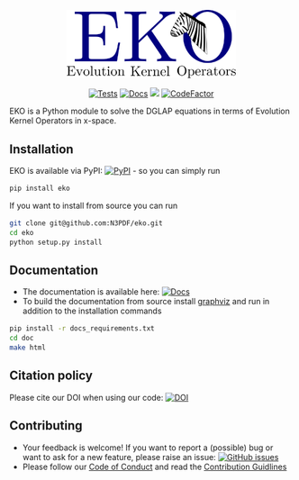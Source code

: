 <p align="center">
  <a href="https://n3pdf.github.io/eko/"><img alt="EKO" src="https://raw.githubusercontent.com/N3PDF/eko/master/doc/source/img/Logo.png" width=300></a>
</p>
<p align="center">
  <a href="https://github.com/N3PDF/eko/actions?query=workflow%3A%22eko%22"><img alt="Tests" src="https://github.com/N3PDF/eko/workflows/eko/badge.svg" /></a>
  <a href="https://n3pdf.github.io/eko/"><img alt="Docs" src="https://github.com/N3PDF/eko/workflows/docs/badge.svg"></a>
  <a href="https://codecov.io/gh/N3PDF/eko"><img src="https://codecov.io/gh/N3PDF/eko/branch/master/graph/badge.svg" /></a>
  <a href="https://www.codefactor.io/repository/github/n3pdf/eko"><img src="https://www.codefactor.io/repository/github/n3pdf/eko/badge" alt="CodeFactor" /></a>
</p>

EKO is a Python module to solve the DGLAP equations in terms of Evolution Kernel Operators in x-space.

## Installation
EKO is available via PyPI: <a href="https://img.shields.io/pypi/v/eko"><img alt="PyPI" src="https://img.shields.io/pypi/v/eko"/></a> - so you can simply run
```bash
pip install eko
```

If you want to install from source you can run
```bash
git clone git@github.com:N3PDF/eko.git
cd eko
python setup.py install
```

## Documentation
- The documentation is available here: <a href="https://n3pdf.github.io/eko/"><img alt="Docs" src="https://github.com/N3PDF/eko/workflows/docs/badge.svg"></a>
- To build the documentation from source install [graphviz](https://www.graphviz.org/) and run in addition to the installation commands
```bash
pip install -r docs_requirements.txt
cd doc
make html
```

## Citation policy
Please cite our DOI when using our code: <a href="https://doi.org/10.5281/zenodo.3874237"><img src="https://zenodo.org/badge/DOI/10.5281/zenodo.3874237.svg" alt="DOI"/></a>

## Contributing
- Your feedback is welcome! If you want to report a (possible) bug or want to ask for a new feature, please raise an issue: <a href="https://img.shields.io/github/issues/N3PDF/eko"><img alt="GitHub issues" src="https://img.shields.io/github/issues/N3PDF/eko"/></a>
- Please follow our [Code of Conduct](https://github.com/N3PDF/eko/blob/master/.github/CODE_OF_CONDUCT.md) and read the
  [Contribution Guidlines](https://github.com/N3PDF/eko/blob/master/.github/CONTRIBUTING.md)